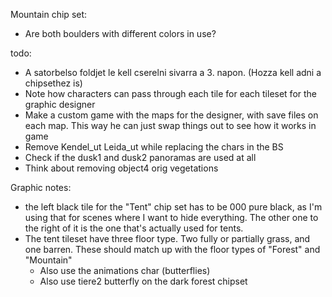 Mountain chip set:
- Are both boulders with different colors in use?

todo:
- A satorbelso foldjet le kell cserelni sivarra a 3. napon. (Hozza kell adni a chipsethez is)
- Note how characters can pass through each tile for each tileset for the graphic designer
- Make a custom game with the maps for the designer, with save files on each map. This way he can just swap things out to see how it works in game
- Remove Kendel_ut Leida_ut while replacing the chars in the BS 
- Check if the dusk1 and dusk2 panoramas are used at all
- Think about removing object4 orig vegetations

Graphic notes:
- the left black tile for the "Tent" chip set has to be 000 pure black, as I'm using that for scenes where I want to hide everything. The other one to the right of it is the one that's actually used for tents.
- The tent tileset have three floor type. Two fully or partially grass, and one barren. These should match up with the floor types of "Forest" and "Mountain"
    - Also use the animations char (butterflies)
    - Also use tiere2 butterfly on the dark forest chipset
